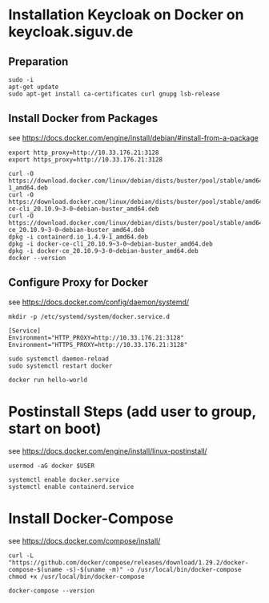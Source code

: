 # Installation Keycloak on Docker on keycloak.siguv.de

## Preparation

    sudo -i
    apt-get update
    sudo apt-get install ca-certificates curl gnupg lsb-release

## Install Docker from Packages

see https://docs.docker.com/engine/install/debian/#install-from-a-package

    export http_proxy=http://10.33.176.21:3128
    export https_proxy=http://10.33.176.21:3128
    
    curl -O https://download.docker.com/linux/debian/dists/buster/pool/stable/amd64/containerd.io_1.4.9-1_amd64.deb
    curl -O https://download.docker.com/linux/debian/dists/buster/pool/stable/amd64/docker-ce-cli_20.10.9~3-0~debian-buster_amd64.deb
    curl -O https://download.docker.com/linux/debian/dists/buster/pool/stable/amd64/docker-ce_20.10.9~3-0~debian-buster_amd64.deb
    dpkg -i containerd.io_1.4.9-1_amd64.deb
    dpkg -i docker-ce-cli_20.10.9~3-0~debian-buster_amd64.deb
    dpkg -i docker-ce_20.10.9~3-0~debian-buster_amd64.deb
    docker --version

## Configure Proxy for Docker

see https://docs.docker.com/config/daemon/systemd/

    mkdir -p /etc/systemd/system/docker.service.d
    
    [Service]
    Environment="HTTP_PROXY=http://10.33.176.21:3128"
    Environment="HTTPS_PROXY=http://10.33.176.21:3128"
    
    sudo systemctl daemon-reload
    sudo systemctl restart docker
    
    docker run hello-world

# Postinstall Steps (add user to group, start on boot)

see https://docs.docker.com/engine/install/linux-postinstall/

    usermod -aG docker $USER
    
    systemctl enable docker.service
    systemctl enable containerd.service

# Install Docker-Compose

see https://docs.docker.com/compose/install/

    curl -L "https://github.com/docker/compose/releases/download/1.29.2/docker-compose-$(uname -s)-$(uname -m)" -o /usr/local/bin/docker-compose
    chmod +x /usr/local/bin/docker-compose
    
    docker-compose --version

